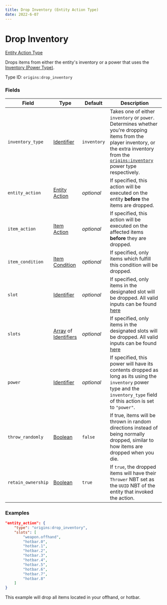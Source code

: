 ```yaml
---
title: Drop Inventory (Entity Action Type)
date: 2022-6-07
---
```


# Drop Inventory

[Entity Action Type](../entity_action_types.md)

Drops items from either the entity's inventory or a power that uses the [Inventory (Power Type)](../../power_types/inventory.md).

Type ID: `origins:drop_inventory`

### Fields

Field  | Type | Default | Description
-------|------|---------|-------------
`inventory_type` | [Identifier](../../data_types/identifier.md) | `inventory` | Takes one of either `inventory` or `power`. Determines whether you're dropping items from the player inventory, or the extra inventory from the [`origins:inventory`](../types/power_types/inventory.md) power type respectively.
`entity_action` | [Entity Action](../types/entity_action_types.md) | _optional_ | If specified, this action will be executed on the entity **before** the items are dropped.
`item_action` | [Item Action](../types/item_action_types.md) | _optional_ | If specified, this action will be executed on the affected items **before** they are dropped.
`item_condition` | [Item Condition](../types/item_condition_types.md) | _optional_ | If specified, only items which fulfill this condition will be dropped.
`slot` | [Identifier](../../data_types/identifier.md) | _optional_ | If specified, only items in the designated slot will be dropped. All valid inputs can be found [here](https://minecraft.fandom.com/wiki/Slot#Command_argument)
`slots` | [Array](../data_types/array.md) of [Identifiers](../data_types/identifier.md) | _optional_ | If specified, only items in the designated slots will be dropped. All valid inputs can be found [here](https://minecraft.fandom.com/wiki/Slot#Command_argument)
`power` | [Identifier](../data_types/identifier.md) | _optional_ | If specified, this power will have its contents dropped as long as its using the `inventory` power type and the `inventory_type` field of this action is set to `"power"`.
`throw_randomly` | [Boolean](../data_types/boolean.md) | `false` | If true, items will be thrown in random directions instead of being normally dropped, similar to how items are dropped when you die.
`retain_ownership` | [Boolean](../data_types/boolean.md) | `true` | If `true`, the dropped items will have their `Thrower` NBT set as the `UUID` NBT of the entity that invoked the action.


### Examples

```json
"entity_action": {
	"type": "origins:drop_inventory",
	"slots": [
		"weapon.offhand",
		"hotbar.0",
		"hotbar.1",
		"hotbar.2",
		"hotbar.3",
		"hotbar.4",
		"hotbar.5",
		"hotbar.6",
		"hotbar.7",
		"hotbar.8"
	]
}
```

This example will drop all items located in your offhand, or hotbar.
